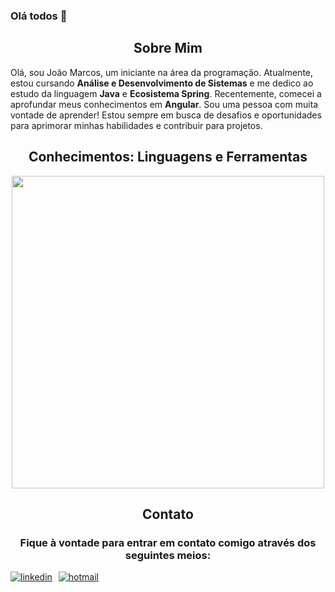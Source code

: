 ### Olá todos 👋

<!--Languages and Tools Section-->       
<h2 align="center"><strong>Sobre Mim</strong></h2>
<p align="left">
Olá, sou João Marcos, um iniciante na área da programação. Atualmente, estou cursando <b>Análise e Desenvolvimento de Sistemas</b> e me dedico ao estudo da linguagem <b>Java</b> e <b>Ecosistema Spring</b>. Recentemente, comecei a aprofundar meus conhecimentos em <b>Angular</b>. Sou uma pessoa com muita vontade de aprender! Estou sempre em busca de desafios e oportunidades para aprimorar minhas habilidades e contribuir para projetos.
</p>

<h2 align="center"><strong>Conhecimentos: Linguagens e Ferramentas</strong></h2>
<p align="center">
<img width="500px" src="https://skillicons.dev/icons?i=java,spring,typescript,angular,python,nodejs,javascript,html,css,bootstrap,git,github,mysql,mongodb,postgresql,vscode,eclipse,idea,aws,docker&perline=10" />
</p>

<h2 align="center"><strong>Contato</strong></h2>
<h3 align="center">Fique à vontade para entrar em contato comigo através dos seguintes meios: </h3>


<div align="center" style="display: flex; gap: 10px;">
  <a href="https://www.linkedin.com/in/jao1cardoso" target="_blank">
    <img src="https://img.shields.io/badge/linkedin-%231E77B5.svg?&style=for-the-badge&logo=linkedin&logoColor=white" alt="linkedin" style="margin-bottom: 5px;" />
  </a>
  <a href="mailto:seuemail@hotmail.com" target="_blank">
    <img src="https://img.shields.io/badge/Hotmail-%230077B5.svg?&style=for-the-badge&logo=mail&logoColor=white" alt="hotmail" style="margin-bottom: 5px;" />
  </a>
</div>


